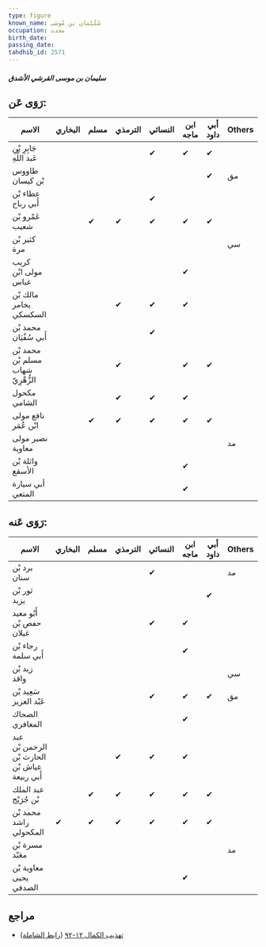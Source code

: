 ```yaml
---
type: figure
known_name: سُلَيْمان بن مُوسَى
occupation: محدث
birth_date:
passing_date:
tahdhib_id: 2571
---
```

##### سليمان بن موسى القرشي الأشدق

## رَوَى عَن:
| الاسم                              | البخاري | مسلم | الترمذي | النسائي | ابن ماجه | أبي داود | Others |
| ---------------------------------- | ------- | ---- | ------- | ------- | -------- | -------- | ------ |
| جَابِرِ بْنِ عَبد اللَّهِ          |         |      |         | ✔       | ✔        | ✔        |        |
| طاووس بْن كيسان                    |         |      |         |         |          | ✔        | مق     |
| عطاء بْن أَبي رباح                 |         |      |         | ✔       |          |          |        |
| عَمْرو بْن شعيب                    |         | ✔    | ✔       | ✔       | ✔        | ✔        |        |
| كثير بْن مرة                       |         |      |         |         |          |          | سي     |
| كريب مولى ابْن عباس                |         |      |         |         | ✔        |          |        |
| مالك بْن يخامر السكسكي             |         |      | ✔       | ✔       | ✔        |          |        |
| محمد بْن أَبي سُفْيَان             |         |      |         | ✔       |          |          |        |
| محمد بْن مسلم بْن شهاب الزُّهْرِيّ |         |      | ✔       |         | ✔        | ✔        |        |
| مكحول الشامي                       |         |      | ✔       | ✔       | ✔        |          |        |
| نافع مولى ابْن عُمَر               |         | ✔    | ✔       | ✔       | ✔        | ✔        |        |
| نصير مولى معاوية                   |         |      |         |         |          |          | مد     |
| واثلة بْن الأسقع                   |         |      |         |         | ✔        |          |        |
| أبي سيارة المتعي                   |         |      |         |         | ✔        |          |        |
## رَوَى عَنه:
| الاسم                                         | البخاري | مسلم | الترمذي | النسائي | ابن ماجه | أبي داود | Others |
| --------------------------------------------- | ------- | ---- | ------- | ------- | -------- | -------- | ------ |
| برد بْن سنان                                  |         |      |         | ✔       |          |          | مد     |
| ثور بْن يزيد                                  |         |      |         |         |          | ✔        |        |
| أَبُو معيد حفص بْن غيلان                      |         |      |         | ✔       | ✔        |          |        |
| رجاء بْن أَبي سلمة                            |         |      |         |         | ✔        |          |        |
| زيد بْن واقد                                  |         |      |         |         |          |          | سي     |
| سَعِيد بْن عَبْد العزيز                       |         |      |         | ✔       | ✔        | ✔        | مق     |
| الضحاك المعافري                               |         |      |         |         | ✔        |          |        |
| عبد الرحمن بْن الحارث بْن عياش بْن أَبي ربيعة |         |      | ✔       | ✔       | ✔        |          |        |
| عبد الملك بْن جُرَيْج                         |         | ✔    | ✔       | ✔       | ✔        | ✔        |        |
| محمد بْن راشد المكحولي                        | ✔       | ✔    | ✔       | ✔       | ✔        | ✔        |        |
| مسرة بْن معَبْد                               |         |      |         |         |          |          | مد     |
| معاوية بْن يحيى الصدفي                        |         |      |         |         | ✔        |          |        |
## مراجع
- [تهذيب الكمال ١٢-٩٢](obsidian://open?vault=Tahdhib-al-Kamal&file=Figures/٢٥٧١-سليمان%20بن%20موسى%20القرشي%20الأشدق) ([رابط الشاملة](https://shamela.ws/book/3722/5865))